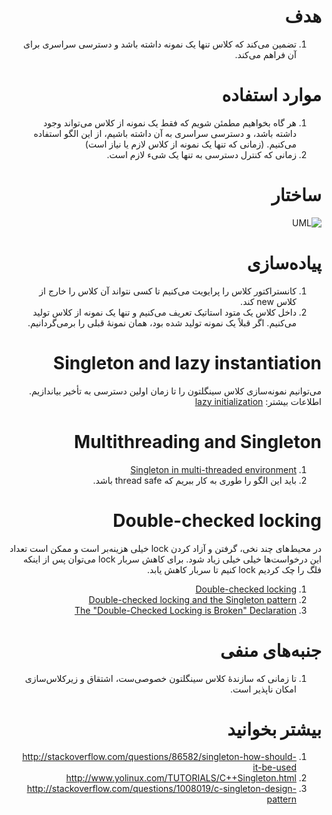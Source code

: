 <div dir="rtl">

# هدف
1. تضمین می‌کند که کلاس تنها یک نمونه داشته باشد و دسترسی سراسری برای آن فراهم می‌کند.


# موارد استفاده
1. هر گاه بخواهیم مطمئن شویم که فقط یک نمونه از کلاس می‌تواند وجود داشته باشد، و دسترسی سراسری به آن داشته باشیم، از این الگو استفاده می‌کنیم. (زمانی که تنها یک نمونه از کلاس لازم یا نیاز است)
2. زمانی که کنترل دسترسی به تنها یک شیء لازم است.

# ساختار
![UML](http://javaobsession.files.wordpress.com/2010/06/56b5c960.png)

# پیاده‌سازی
1. کانستراکتور کلاس را پرایویت می‌کنیم تا کسی نتواند آن کلاس را خارج از کلاس new کند.
2. داخل کلاس یک متود استاتیک تعریف می‌کنیم و تنها یک نمونه از کلاس تولید می‌کنیم. اگر قبلاً یک نمونه تولید شده بود، همان نمونهٔ قبلی را برمی‌گردانیم.

# Singleton and lazy instantiation
می‌توانیم نمونه‌سازی کلاس سینگلتون را تا زمان اولین دسترسی به تأخیر بیاندازیم. اطلاعات بیشتر: [lazy initialization](http://en.wikipedia.org/wiki/Lazy_initialization)

# Multithreading and Singleton
1. [Singleton in multi-threaded environment](http://taskinoor.wordpress.com/2011/04/18/singleton_multithreaded/)
2. باید این الگو را طوری به کار ببریم که thread safe باشد.

# Double-checked locking
در محیط‌های چند نخی، گرفتن و آزاد کردن lock خیلی هزینه‌بر است و ممکن است تعداد این درخواست‌ها خیلی خیلی زیاد شود. برای کاهش سربار lock می‌توان پس از اینکه فلگ را چک کردیم lock کنیم تا سربار کاهش یابد.
1. [Double-checked locking](http://en.wikipedia.org/wiki/Double-checked_locking)
2. [Double-checked locking and the Singleton pattern](http://www.ibm.com/developerworks/java/library/j-dcl/index.html)
3. [The "Double-Checked Locking is Broken" Declaration](http://www.cs.umd.edu/~pugh/java/memoryModel/DoubleCheckedLocking.html)

# جنبه‌های منفی
1. تا زمانی که سازندهٔ کلاس سینگلتون خصوصی‌ست، اشتقاق و زیرکلاس‌سازی امکان ناپذیر است.


# بیشتر بخوانید
1. http://stackoverflow.com/questions/86582/singleton-how-should-it-be-used
2. http://www.yolinux.com/TUTORIALS/C++Singleton.html
3. http://stackoverflow.com/questions/1008019/c-singleton-design-pattern
